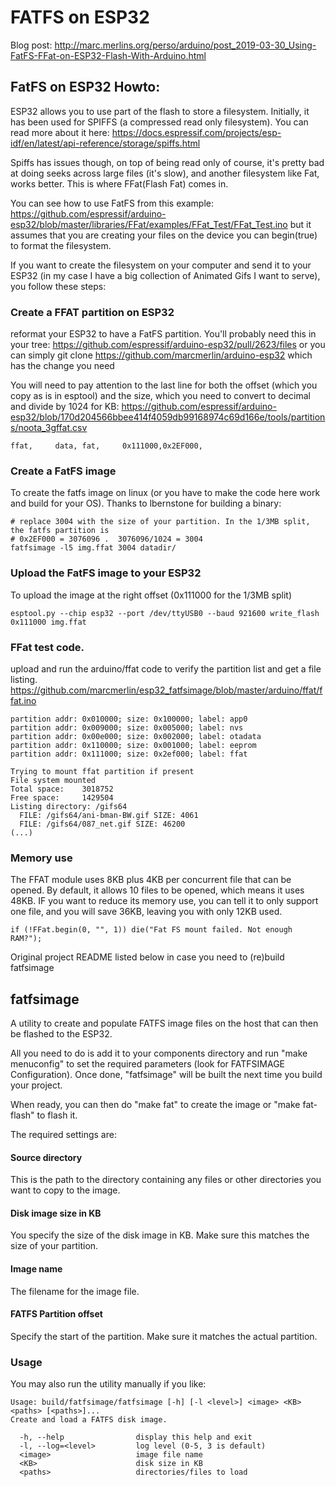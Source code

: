 # FATFS on ESP32

Blog post: http://marc.merlins.org/perso/arduino/post_2019-03-30_Using-FatFS-FFat-on-ESP32-Flash-With-Arduino.html

## FatFS on ESP32 Howto:
ESP32 allows you to use part of the flash to store a filesystem. Initially, it
has been used for SPIFFS (a compressed read only filesystem). You can read more about it here:
https://docs.espressif.com/projects/esp-idf/en/latest/api-reference/storage/spiffs.html

Spiffs has issues though, on top of being read only of course, it's pretty bad at doing
seeks across large files (it's slow), and another filesystem like Fat, works better.
This is where FFat(Flash Fat) comes in.

You can see how to use FatFS from this example:
https://github.com/espressif/arduino-esp32/blob/master/libraries/FFat/examples/FFat_Test/FFat_Test.ino
but it assumes that you are creating your files on the device you can begin(true) to format
the filesystem.

If you want to create the filesystem on your computer and send it to your ESP32 (in
my case I have a big collection of Animated Gifs I want to serve), you follow these steps:

### Create a FFAT partition on ESP32
reformat your ESP32 to have a FatFS partition. You'll probably need this in your tree: 
https://github.com/espressif/arduino-esp32/pull/2623/files
or you can simply git clone https://github.com/marcmerlin/arduino-esp32 which has the change you need

You will need to pay attention to the last line for both the offset (which you copy as is 
in esptool) and the size, which you need to convert to decimal and divide by 1024 for KB: https://github.com/espressif/arduino-esp32/blob/170d204566bbee414f4059db99168974c69d166e/tools/partitions/noota_3gffat.csv
```
ffat,     data, fat,     0x111000,0x2EF000,
```

### Create a FatFS image
To create the fatfs image on linux (or you have to make the code here work and build for your OS).
Thanks to lbernstone for building a binary:
```
# replace 3004 with the size of your partition. In the 1/3MB split, the fatfs partition is 
# 0x2EF000 = 3076096 .  3076096/1024 = 3004
fatfsimage -l5 img.ffat 3004 datadir/
```

### Upload the FatFS image to your ESP32
To upload the image at the right offset (0x111000 for the 1/3MB split)
```
esptool.py --chip esp32 --port /dev/ttyUSB0 --baud 921600 write_flash  0x111000 img.ffat
```

### FFat test code.
upload and run the arduino/ffat code to verify the partition list and get a file listing.
https://github.com/marcmerlin/esp32_fatfsimage/blob/master/arduino/ffat/ffat.ino
```
partition addr: 0x010000; size: 0x100000; label: app0
partition addr: 0x009000; size: 0x005000; label: nvs
partition addr: 0x00e000; size: 0x002000; label: otadata
partition addr: 0x110000; size: 0x001000; label: eeprom
partition addr: 0x111000; size: 0x2ef000; label: ffat

Trying to mount ffat partition if present
File system mounted
Total space:    3018752
Free space:     1429504
Listing directory: /gifs64
  FILE: /gifs64/ani-bman-BW.gif	SIZE: 4061
  FILE: /gifs64/087_net.gif	SIZE: 46200
(...)
```

### Memory use
The FFAT module uses 8KB plus 4KB per concurrent file that can be opened. By default, it allows 10 files to be opened, which means it uses 48KB. IF you want to reduce its memory use, you can tell it to only support one file, and you will save 36KB, leaving you with only 12KB used.
```
if (!FFat.begin(0, "", 1)) die("Fat FS mount failed. Not enough RAM?");
```


Original project README listed below in case you need to (re)build fatfsimage

## fatfsimage
A utility to create and populate FATFS image files on the host that can then
be flashed to the ESP32.

All you need to do is add it to your components directory and
run "make menuconfig" to set the required parameters (look for
FATFSIMAGE Configuration).  Once done, "fatfsimage" will be built
the next time you build your project.

When ready, you can then do "make fat" to create the image or
"make fat-flash" to flash it.

The required settings are:

#### Source directory
This is the path to the directory containing any files or other directories
you want to copy to the image.

#### Disk image size in KB
You specify the size of the disk image in KB.  Make sure this matches the
size of your partition.

#### Image name
The filename for the image file.

#### FATFS Partition offset
Specify the start of the partition.  Make sure it matches the actual
partition.

### Usage

You may also run the utility manually if you like:

```
Usage: build/fatfsimage/fatfsimage [-h] [-l <level>] <image> <KB> <paths> [<paths>]...
Create and load a FATFS disk image.

  -h, --help                display this help and exit
  -l, --log=<level>         log level (0-5, 3 is default)
  <image>                   image file name
  <KB>                      disk size in KB
  <paths>                   directories/files to load
```
